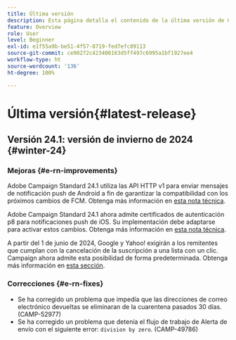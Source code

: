 ```yaml
---
title: Última versión
description: Esta página detalla el contenido de la última versión de Campaign Standard
feature: Overview
role: User
level: Beginner
exl-id: e1f55a9b-be51-4f57-8719-fed7efc89113
source-git-commit: ce90272c423400163d5ff497c6995a1bf1927ee4
workflow-type: ht
source-wordcount: '136'
ht-degree: 100%

---
```



# Última versión{#latest-release}

<!--
![Control Panel](assets/do-not-localize/cp-icon.png) **New Control Panel release**. [Learn more](https://experienceleague.adobe.com/docs/control-panel/using/release-notes.html){target="_blank"}.-->

## Versión 24.1: versión de invierno de 2024 {#winter-24}

### Mejoras {#e-rn-improvements}

Adobe Campaign Standard 24.1 utiliza las API HTTP v1 para enviar mensajes de notificación push de Android a fin de garantizar la compatibilidad con los próximos cambios de FCM. Obtenga más información en [esta nota técnica](../../administration/using/push-technote.md).

Adobe Campaign Standard 24.1 ahora admite certificados de autenticación p8 para notificaciones push de iOS. Su implementación debe adaptarse para activar estos cambios. Obtenga más información en [esta nota técnica](../../administration/using/push-technote.md).

A partir del 1 de junio de 2024, Google y Yahoo! exigirán a los remitentes que cumplan con la cancelación de la suscripción a una lista con un clic. Campaign ahora admite esta posibilidad de forma predeterminada. Obtenga más información en [esta sección](../../administration/using/configuring-email-channel.md#list-of-email-smtp-parameters).

### Correcciones {#e-rn-fixes}

* Se ha corregido un problema que impedía que las direcciones de correo electrónico devueltas se eliminaran de la cuarentena pasados 30 días. (CAMP-52977)
* Se ha corregido un problema que detenía el flujo de trabajo de Alerta de envío con el siguiente error: `division by zero`. (CAMP-49786)

